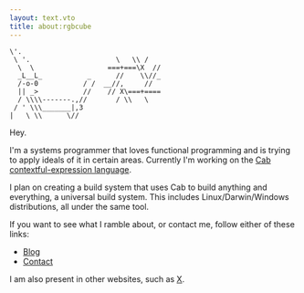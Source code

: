 ```yaml
---
layout: text.vto
title: about:rgbcube
---
```


<div class="flex justify-center">

```
\'.
 \ '.                     \   \\ /
  \  \                  ===+===\X  //
  _L__L_           _      //    \\//_
  /-o-0           / /  __//,     //
  || _>           //    // X\===+====
  / \\\\-------.,//       / \\   \
 / ' \\\_______|,3
|   \ \\      \//
```

</div>

Hey.

I'm a systems programmer that loves functional programming and is trying to
apply ideals of it in certain areas. Currently I'm working on the
[Cab contextful-expression language](https://github.com/cull-os/carcass/tree/master/cab).

I plan on creating a build system that uses Cab to build anything and
everything, a universal build system. This includes Linux/Darwin/Windows
distributions, all under the same tool.

If you want to see what I ramble about, or contact me, follow either of these
links:

- [Blog](/blog/)
- [Contact](/contact/)

I am also present in other websites, such as [X](https://x.com/HSVSphere).
